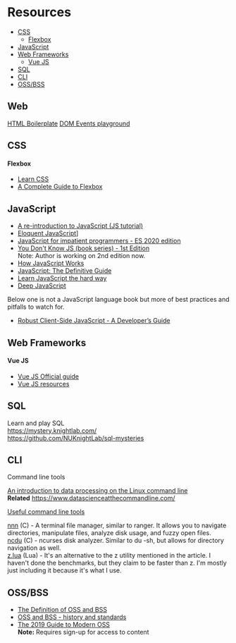 # Resources
- [CSS](#css)
  - [Flexbox](#flexbox)
- [JavaScript](#javascript)
- [Web Frameworks](#web-frameworks)
  - [Vue JS](#vue-js)
- [SQL](#sql)
- [CLI](#cli)
- [OSS/BSS](#ossbss)


## Web
[HTML Boilerplate](https://www.matuzo.at/blog/html-boilerplate/)
[DOM Events playground](https://domevents.dev/)  

## CSS
#### Flexbox
  - [Learn CSS](https://web.dev/learn/css/)
  - [A Complete Guide to Flexbox](https://css-tricks.com/snippets/css/a-guide-to-flexbox/)

## JavaScript
- [A re-introduction to JavaScript (JS tutorial)](https://developer.mozilla.org/en-US/docs/Web/JavaScript/A_re-introduction_to_JavaScript)
- [Eloquent JavaScript](https://eloquentjavascript.net/)]
- [JavaScript for impatient programmers - ES  2020 edition](https://exploringjs.com/impatient-js/toc.html)
- [You Don't Know JS (book series) - 1st Edition](https://github.com/getify/You-Dont-Know-JS/blob/1st-ed/README.md)  
Note: Author is working on 2nd edition now.
- [How JavaScript Works](https://www.amazon.com/How-JavaScript-Works-Douglas-Crockford/dp/1949815005)
- [JavaScript: The Definitive Guide](https://www.amazon.com/JavaScript-Definitive-Most-Used-Programming-Language/dp/1491952024/)
- [Learn JavaScript the hard way](https://learncodethehardway.org/javascript/)  
- [Deep JavaScript](https://exploringjs.com/deep-js/toc.html)

Below one is not a JavaScript language book but more of best practices and pitfalls to watch for.
- [Robust Client-Side JavaScript - A Developer’s Guide](https://molily.de/robust-javascript/)

## Web Frameworks
#### Vue JS
- [Vue JS Official guide](https://vuejs.org/v2/guide/)
- [Vue JS resources](https://github.com/vuejs/awesome-vue)

## SQL
Learn and play SQL  
https://mystery.knightlab.com/  
https://github.com/NUKnightLab/sql-mysteries

## CLI
Command line tools

[An introduction to data processing on the Linux command line](https://blog.robertelder.org/data-science-linux-command-line/)  
**Related**   https://www.datascienceatthecommandline.com/

[Useful command line tools](https://www.wezm.net/technical/2019/10/useful-command-line-tools/)

[nnn](https://github.com/jarun/nan) (C) - A terminal file manager, similar to ranger. It allows you to navigate directories, manipulate files, analyze disk usage, and fuzzy open files.  
[ncdu](https://dev.yorhel.nl/ncdu) (C) - ncurses disk analyzer. Similar to du -sh, but allows for directory navigation as well.  
[z.lua](https://github.com/skywind3000/z.lua) (Lua) - It's an alternative to the z utility mentioned in the article. I haven't done the benchmarks, but they claim to be faster than z. I'm mostly just including it because it's what I use.
 


## OSS/BSS
- [The Definition of OSS and BSS](https://www.ossline.com/2010/12/definition-oss-bss.html)
- [OSS and BSS - history and standards](http://passionateaboutoss.com/background/history-standards/)
- [The 2019 Guide to Modern OSS](https://www.ossline.com/the-guide-to-modern-oss)  
  **Note:** Requires sign-up for access to content
